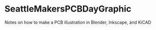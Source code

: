 # SeattleMakersPCBDayGraphic
Notes on how to make a PCB illustration in Blender, Inkscape, and KiCAD
